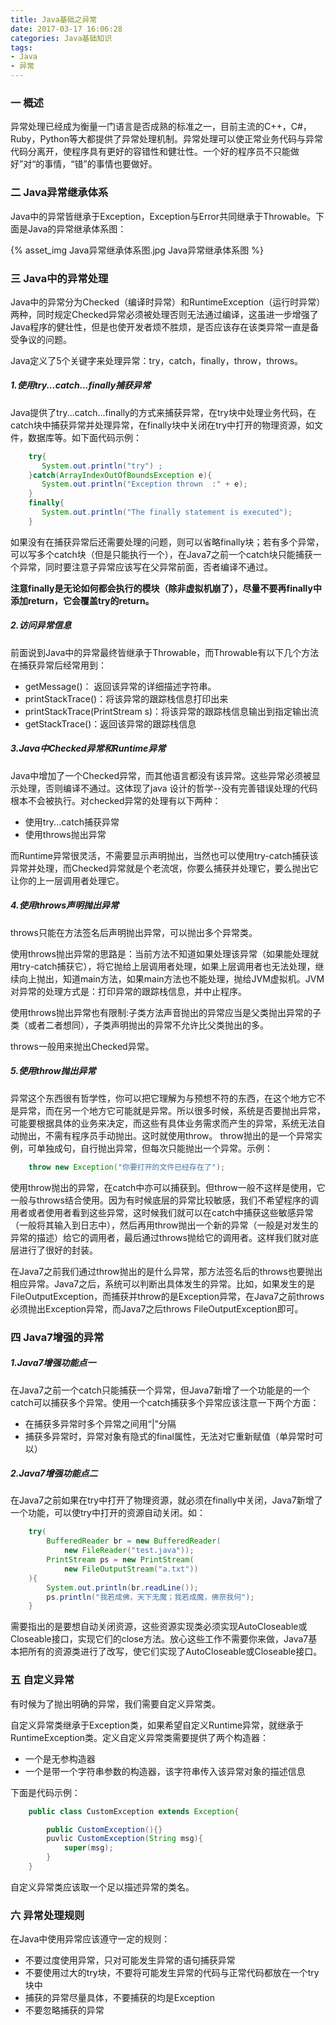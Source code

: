 ```yaml
---
title: Java基础之异常
date: 2017-03-17 16:06:28
categories: Java基础知识
tags:
- Java
- 异常
---
```


### 一 概述

异常处理已经成为衡量一门语言是否成熟的标准之一，目前主流的C++，C#，Ruby，Python等大都提供了异常处理机制。异常处理可以使正常业务代码与异常代码分离开，使程序具有更好的容错性和健壮性。一个好的程序员不只能做好”对“的事情，“错”的事情也要做好。

### 二 Java异常继承体系

Java中的异常皆继承于Exception，Exception与Error共同继承于Throwable。下面是Java的异常继承体系图：

{% asset_img Java异常继承体系图.jpg Java异常继承体系图 %}

### 三 Java中的异常处理

Java中的异常分为Checked（编译时异常）和RuntimeException（运行时异常）两种，同时规定Checked异常必须被处理否则无法通过编译，这虽进一步增强了Java程序的健壮性，但是也使开发者烦不胜烦，是否应该存在该类异常一直是备受争议的问题。

Java定义了5个关键字来处理异常：try，catch，finally，throw，throws。

##### 1.使用try...catch...finally捕获异常

Java提供了try...catch...finally的方式来捕获异常，在try块中处理业务代码，在catch块中捕获异常并处理异常，在finally块中关闭在try中打开的物理资源，如文件，数据库等。如下面代码示例：

```java
    try{
       System.out.println("try") ;
    }catch(ArrayIndexOutOfBoundsException e){
       System.out.println("Exception thrown  :" + e);
    }
    finally{
       System.out.println("The finally statement is executed");
    }
```

如果没有在捕获异常后还需要处理的问题，则可以省略finally块；若有多个异常，可以写多个catch块（但是只能执行一个），在Java7之前一个catch块只能捕获一个异常，同时要注意子异常应该写在父异常前面，否者编译不通过。

**注意finally是无论如何都会执行的模块（除非虚拟机崩了），尽量不要再finally中添加return，它会覆盖try的return。**

##### 2.访问异常信息

前面说到Java中的异常最终皆继承于Throwable，而Throwable有以下几个方法在捕获异常后经常用到：

- getMessage()： 返回该异常的详细描述字符串。
- printStackTrace()：将该异常的跟踪栈信息打印出来
- printStackTrace(PrintStream s)：将该异常的跟踪栈信息输出到指定输出流
- getStackTrace()：返回该异常的跟踪栈信息

##### 3.Java中Checked异常和Runtime异常

Java中增加了一个Checked异常，而其他语言都没有该异常。这些异常必须被显示处理，否则编译不通过。这体现了java
设计的哲学--没有完善错误处理的代码根本不会被执行。对checked异常的处理有以下两种：

- 使用try...catch捕获异常
- 使用throws抛出异常

而Runtime异常很灵活，不需要显示声明抛出，当然也可以使用try-catch捕获该异常并处理，而Checked异常就是个老流氓，你要么捕获并处理它，要么抛出它让你的上一层调用者处理它。

##### 4.使用throws声明抛出异常

throws只能在方法签名后声明抛出异常，可以抛出多个异常类。

使用throws抛出异常的思路是：当前方法不知道如果处理该异常（如果能处理就用try-catch捕获它），将它抛给上层调用者处理，如果上层调用者也无法处理，继续向上抛出，知道main方法，如果main方法也不能处理，抛给JVM虚拟机。JVM对异常的处理方式是：打印异常的跟踪栈信息，并中止程序。

使用throws抛出异常也有限制:子类方法声音抛出的异常应当是父类抛出异常的子类（或者二者想同），子类声明抛出的异常不允许比父类抛出的多。

throws一般用来抛出Checked异常。

##### 5.使用throw抛出异常

异常这个东西很有哲学性，你可以把它理解为与预想不符的东西，在这个地方它不是异常，而在另一个地方它可能就是异常。所以很多时候，系统是否要抛出异常，可能要根据具体的业务来决定，而这些有具体业务需求而产生的异常，系统无法自动抛出，不需有程序员手动抛出。这时就使用throw。
throw抛出的是一个异常实例，可单独成句，自行抛出异常，但每次只能抛出一个异常。示例：

```java
	throw new Exception("你要打开的文件已经存在了");
```

使用throw抛出的异常，在catch中亦可以捕获到。但throw一般不这样是使用，它一般与throws结合使用。因为有时候底层的异常比较敏感，我们不希望程序的调用者或者使用者看到这些异常，这时候我们就可以在catch中捕获这些敏感异常（一般将其输入到日志中），然后再用throw抛出一个新的异常（一般是对发生的异常的描述）给它的调用者，最后通过throws抛给它的调用者。这样我们就对底层进行了很好的封装。

在Java7之前我们通过throw抛出的是什么异常，那方法签名后的throws也要抛出相应异常。Java7之后，系统可以判断出具体发生的异常。比如，如果发生的是FileOutputException，而捕获并throw的是Exception异常，在Java7之前throws必须抛出Exception异常，而Java7之后throws FileOutputException即可。

### 四 Java7增强的异常

##### 1.Java7增强功能点一

在Java7之前一个catch只能捕获一个异常，但Java7新增了一个功能是的一个catch可以捕获多个异常。使用一个catch捕获多个异常应该注意一下两个方面：

- 在捕获多异常时多个异常之间用“|”分隔
- 捕获多异常时，异常对象有隐式的final属性，无法对它重新赋值（单异常时可以）

##### 2.Java7增强功能点二

在Java7之前如果在try中打开了物理资源，就必须在finally中关闭，Java7新增了一个功能，可以使try中打开的资源自动关闭。如：

```java
	try(
		BufferedReader br = new BufferedReader(
			new FileReader("test.java"));
		PrintStream ps = new PrintStream(
			new FileOutputStream("a.txt"))
	){
		System.out.println(br.readLine());
		ps.println("我若成佛，天下无魔；我若成魔，佛奈我何");
	}
```

需要指出的是要想自动关闭资源，这些资源实现类必须实现AutoCloseable或Closeable接口，实现它们的close方法。放心这些工作不需要你来做，Java7基本把所有的资源类进行了改写，使它们实现了AutoCloseable或Closeable接口。

### 五 自定义异常

有时候为了抛出明确的异常，我们需要自定义异常类。

自定义异常类继承于Exception类，如果希望自定义Runtime异常，就继承于RuntimeException类。定义自定义异常类需要提供了两个构造器：

- 一个是无参构造器
- 一个是带一个字符串参数的构造器，该字符串传入该异常对象的描述信息

下面是代码示例：

```java
	public class CustomException extends Exception{

		public CustomException(){}
		puvlic CustomException(String msg){
			super(msg);
		}
	}
```

自定义异常类应该取一个足以描述异常的类名。

### 六 异常处理规则

在Java中使用异常应该遵守一定的规则：

- 不要过度使用异常，只对可能发生异常的语句捕获异常
- 不要使用过大的try块，不要将可能发生异常的代码与正常代码都放在一个try块中
- 捕获的异常尽量具体，不要捕获的均是Exception
- 不要忽略捕获的异常
